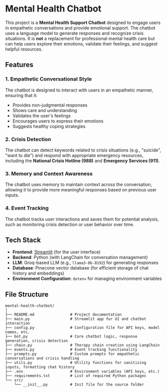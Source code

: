 # Mental Health Chatbot

This project is a **Mental Health Support Chatbot** designed to engage users in empathetic conversations and provide emotional support. The chatbot uses a language model to generate responses and recognize crisis situations. It is **not** a replacement for professional mental health care but can help users explore their emotions, validate their feelings, and suggest helpful resources.

## Features

### 1. Empathetic Conversational Style
The chatbot is designed to interact with users in an empathetic manner, ensuring that it:
- Provides non-judgmental responses
- Shows care and understanding
- Validates the user's feelings
- Encourages users to express their emotions
- Suggests healthy coping strategies

### 2. Crisis Detection
The chatbot can detect keywords related to crisis situations (e.g., "suicide", "want to die") and respond with appropriate emergency resources, including the **National Crisis Hotline (988)** and **Emergency Services (911)**.

### 3. Memory and Context Awareness
The chatbot uses memory to maintain context across the conversation, allowing it to provide more meaningful responses based on previous user inputs.

### 4. Event Tracking
The chatbot tracks user interactions and saves them for potential analysis, such as monitoring crisis detection or user behavior over time.

## Tech Stack

- **Frontend**: [Streamlit](https://streamlit.io/) (for the user interface)
- **Backend**: Python (with LangChain for conversation management)
- **LLM**: Groq-based LLM (e.g., `llama3-8b-8192`) for generating responses
- **Database**: Pinecone vector database (for efficient storage of chat history and embeddings)
- **Environment Configuration**: `dotenv` for managing environment variables

## File Structure

```
mental-health-chatbot/
│
├── README.md                # Project documentation
├── main.py                  # Streamlit app for UI and chatbot interaction
├── config.py                # Configuration file for API keys, model names, etc.
├── bot.py                   # Core chatbot logic, response generation, crisis detection
├── chain.py                 # Therapy chain creation using LangChain
├── events.py                # Event tracking functionality
├── prompts.py               # Custom prompts for empathetic conversations and crisis handling
├── utils.py                 # Utility functions for sanitizing inputs, formatting chat history
├── .env                     # Environment variables (API keys, etc.)
├── requirements.txt         # List of required Python packages
└── src/
    └── __init__.py          # Init file for the source folder

```




